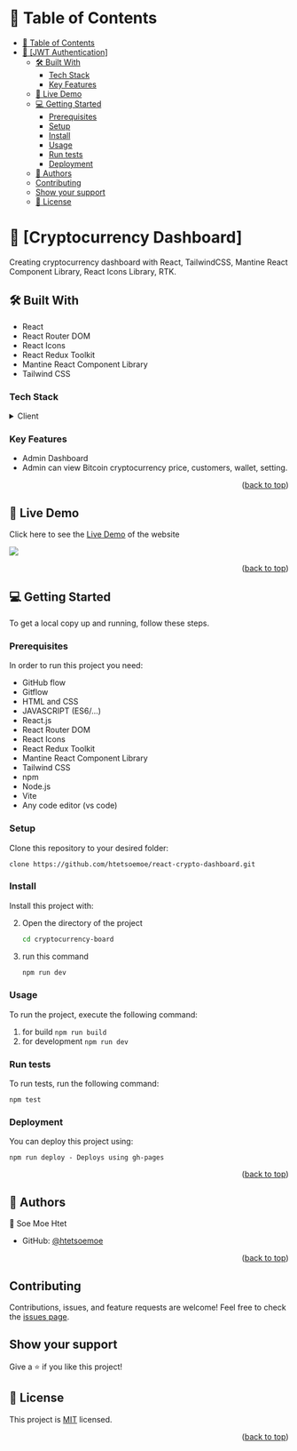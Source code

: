 <a name="readme-top"></a>

<div align="center">

  
</div>

<!-- TABLE OF CONTENTS -->

# 📗 Table of Contents

- [📗 Table of Contents](#-table-of-contents)
- [📖 \[JWT Authentication\] ](#-cryptocurrency-dashboard-)
  - [🛠 Built With ](#-built-with-)
    - [Tech Stack ](#tech-stack-)
    - [Key Features ](#key-features-)
  - [🚀 Live Demo ](#-live-demo-)
  - [💻 Getting Started ](#-getting-started-)
    - [Prerequisites](#prerequisites)
    - [Setup](#setup)
    - [Install](#install)
    - [Usage](#usage)
    - [Run tests](#run-tests)
    - [Deployment](#deployment)
  - [👥 Authors ](#-authors-)
  - [Contributing](#contributing)
  - [Show your support](#show-your-support)
  - [📝 License](#-license)

<!-- PROJECT DESCRIPTION -->

# 📖 [Cryptocurrency Dashboard] <a name="about-project"></a>

Creating cryptocurrency dashboard with React, TailwindCSS, Mantine React Component Library, React Icons Library, RTK.


## 🛠 Built With <a name="built-with"></a>

* React
* React Router DOM
* React Icons
* React Redux Toolkit
* Mantine React Component Library
* Tailwind CSS


### Tech Stack <a name="tech-stack"></a>

<details>
  <summary>Client</summary>
  <ul>
    <li><a href="https://developer.mozilla.org/en-US/docs/Learn/HTML">HTML</a></li>
    <li><a href="https://developer.mozilla.org/en-US/docs/Learn/CSS">CSS</a></li>
    <li><a href="https://developer.mozilla.org/en-US/docs/Learn/JavaScript">JavaScript (ES6/ES7..)</a></li>
    <li><a href="https://reactjs.org/">React.js</a></li>
  </ul>
</details>


<!-- Features -->

### Key Features <a name="key-features"></a>

- Admin Dashboard
- Admin can view Bitcoin cryptocurrency price, customers, wallet, setting.

<p align="right">(<a href="#readme-top">back to top</a>)</p>

<!-- LIVE DEMO -->

## 🚀 Live Demo <a name="live-demo"></a>

Click here to see the [Live Demo](https://wondrous-hotteok-722fa5.netlify.app) of the website 

  ![](./src/images/math%20magician%20project.png)

<p align="right">(<a href="#readme-top">back to top</a>)</p>

<!-- GETTING STARTED -->

## 💻 Getting Started <a name="getting-started"></a>

To get a local copy up and running, follow these steps.

### Prerequisites

In order to run this project you need:
* GitHub flow
* Gitflow
* HTML and CSS
* JAVASCRIPT (ES6/...)
* React.js
* React Router DOM
* React Icons
* React Redux Toolkit
* Mantine React Component Library
* Tailwind CSS
* npm
* Node.js
* Vite
* Any code editor (vs code)


### Setup

Clone this repository to your desired folder:

```clone https://github.com/htetsoemoe/react-crypto-dashboard.git```

### Install

Install this project with:

2. Open the directory of the project
   ```sh
   cd cryptocurrency-board
   ```
3. run this command
   ```sh
   npm run dev
   ```
   

 

### Usage

To run the project, execute the following command:


1. for build ```npm run build```
2. for development ```npm run dev```

### Run tests

To run tests, run the following command:

```npm test```


### Deployment

You can deploy this project using:

```npm run deploy - Deploys using gh-pages```


<p align="right">(<a href="#readme-top">back to top</a>)</p>

<!-- AUTHORS -->

## 👥 Authors <a name="authors"></a>


👤 Soe Moe Htet

- GitHub: [@htetsoemoe](https://github.com/htetsoemoe)

<p align="right">(<a href="#readme-top">back to top</a>)</p>


## Contributing

Contributions, issues, and feature requests are welcome!
Feel free to check the [issues page](https://github.com/htetsoemoe/react-crypto-dashboard/issues).

## Show your support
Give a ⭐️ if you like this project!

## 📝 License

This project is [MIT](./MIT.md) licensed.

<p align="right">(<a href="#readme-top">back to top</a>)</p>

